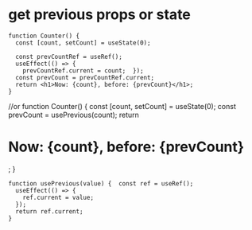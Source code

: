 # get previous props or state
    function Counter() {
      const [count, setCount] = useState(0);

      const prevCountRef = useRef();
      useEffect(() => {
        prevCountRef.current = count;  });
      const prevCount = prevCountRef.current;
      return <h1>Now: {count}, before: {prevCount}</h1>;
    }
//or
    function Counter() {
      const [count, setCount] = useState(0);
      const prevCount = usePrevious(count);  return <h1>Now: {count}, before: {prevCount}</h1>;
    }

    function usePrevious(value) {  const ref = useRef();
      useEffect(() => {
        ref.current = value;
      });
      return ref.current;
    }


